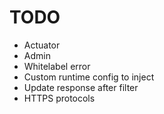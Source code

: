 # TODO

* Actuator
* Admin
* Whitelabel error
* Custom runtime config to inject
* Update response after filter
* HTTPS protocols

